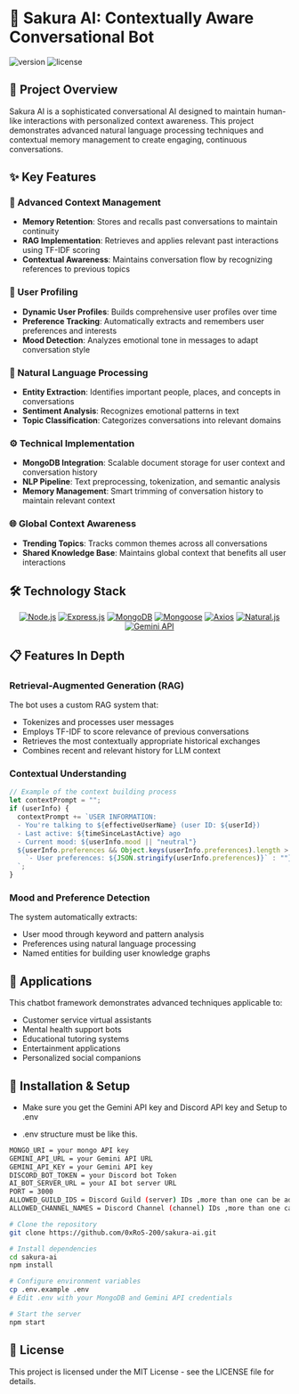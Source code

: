 # 🌸 Sakura AI: Contextually Aware Conversational Bot

![version](https://img.shields.io/badge/version-1.0.0-blue)
![license](https://img.shields.io/badge/license-MIT-green)

## 📝 Project Overview
Sakura AI is a sophisticated conversational AI designed to maintain human-like interactions with personalized context awareness. This project demonstrates advanced natural language processing techniques and contextual memory management to create engaging, continuous conversations.

## ✨ Key Features

### 🧠 Advanced Context Management
- **Memory Retention**: Stores and recalls past conversations to maintain continuity
- **RAG Implementation**: Retrieves and applies relevant past interactions using TF-IDF scoring
- **Contextual Awareness**: Maintains conversation flow by recognizing references to previous topics

### 👤 User Profiling
- **Dynamic User Profiles**: Builds comprehensive user profiles over time
- **Preference Tracking**: Automatically extracts and remembers user preferences and interests
- **Mood Detection**: Analyzes emotional tone in messages to adapt conversation style

### 💬 Natural Language Processing
- **Entity Extraction**: Identifies important people, places, and concepts in conversations
- **Sentiment Analysis**: Recognizes emotional patterns in text
- **Topic Classification**: Categorizes conversations into relevant domains

### ⚙️ Technical Implementation
- **MongoDB Integration**: Scalable document storage for user context and conversation history
- **NLP Pipeline**: Text preprocessing, tokenization, and semantic analysis
- **Memory Management**: Smart trimming of conversation history to maintain relevant context

### 🌐 Global Context Awareness
- **Trending Topics**: Tracks common themes across all conversations
- **Shared Knowledge Base**: Maintains global context that benefits all user interactions

## 🛠️ Technology Stack

<p align="center">
  <a href="https://nodejs.org/"><img src="https://img.shields.io/badge/Node.js-339933?style=for-the-badge&logo=nodedotjs&logoColor=white" alt="Node.js"/></a>
  <a href="https://expressjs.com/"><img src="https://img.shields.io/badge/Express.js-000000?style=for-the-badge&logo=express&logoColor=white" alt="Express.js"/></a>
  <a href="https://www.mongodb.com/"><img src="https://img.shields.io/badge/MongoDB-4EA94B?style=for-the-badge&logo=mongodb&logoColor=white" alt="MongoDB"/></a>
  <a href="https://mongoosejs.com/"><img src="https://img.shields.io/badge/Mongoose-880000?style=for-the-badge&logo=mongoose&logoColor=white" alt="Mongoose"/></a>
  <a href="https://axios-http.com/"><img src="https://img.shields.io/badge/Axios-5A29E4?style=for-the-badge&logo=axios&logoColor=white" alt="Axios"/></a>
  <a href="https://www.npmjs.com/package/natural"><img src="https://img.shields.io/badge/Natural.js-CB3837?style=for-the-badge&logo=npm&logoColor=white" alt="Natural.js"/></a>
  <a href="https://deepmind.google/technologies/gemini/"><img src="https://img.shields.io/badge/Gemini_API-4285F4?style=for-the-badge&logo=google&logoColor=white" alt="Gemini API"/></a>
</p>

## 📋 Features In Depth

### Retrieval-Augmented Generation (RAG)
The bot uses a custom RAG system that:
- Tokenizes and processes user messages
- Employs TF-IDF to score relevance of previous conversations
- Retrieves the most contextually appropriate historical exchanges
- Combines recent and relevant history for LLM context

### Contextual Understanding
```javascript
// Example of the context building process
let contextPrompt = "";
if (userInfo) {
  contextPrompt += `USER INFORMATION:
  - You're talking to ${effectiveUserName} (user ID: ${userId})
  - Last active: ${timeSinceLastActive} ago
  - Current mood: ${userInfo.mood || "neutral"}
  ${userInfo.preferences && Object.keys(userInfo.preferences).length > 0 ? 
    `- User preferences: ${JSON.stringify(userInfo.preferences)}` : ""}
  `;
}
```

### Mood and Preference Detection
The system automatically extracts:
- User mood through keyword and pattern analysis
- Preferences using natural language processing
- Named entities for building user knowledge graphs

## 🚀 Applications
This chatbot framework demonstrates advanced techniques applicable to:
- Customer service virtual assistants
- Mental health support bots
- Educational tutoring systems
- Entertainment applications
- Personalized social companions

## 🔧 Installation & Setup
- Make sure you get the Gemini API key and Discord API key and Setup to .env

- .env structure must be like this.
```bash
MONGO_URI = your mongo API key
GEMINI_API_URL = your Gemini API URL
GEMINI_API_KEY = your Gemini API key
DISCORD_BOT_TOKEN = your Discord bot Token
AI_BOT_SERVER_URL = your AI bot server URL
PORT = 3000
ALLOWED_GUILD_IDS = Discord Guild (server) IDs ,more than one can be added by seperating commas
ALLOWED_CHANNEL_NAMES = Discord Channel (channel) IDs ,more than one can be added by seperating commas
```
```bash
# Clone the repository
git clone https://github.com/0xRoS-200/sakura-ai.git

# Install dependencies
cd sakura-ai
npm install

# Configure environment variables
cp .env.example .env
# Edit .env with your MongoDB and Gemini API credentials

# Start the server
npm start
```

## 📜 License
This project is licensed under the MIT License - see the LICENSE file for details.
